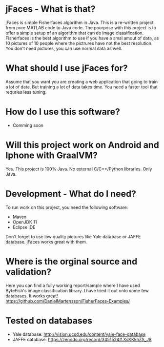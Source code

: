 # jFaces - What is that?

jFaces is simple Fisherfaces algorithm in Java. This is a re-written project from pure MATLAB code to Java code. The pourpose with this project is to offer a simple setup of an algorithm that can do image classification.
Fisherfaces is the best algorithm to use if you have a smal amout of data, as 10 pictures of 10 people where the pictrures have not the best resolution. 
You don't need pictures, you can use normal data as well. 

# What should I use jFaces for?

Assume that you want you are creating a web application that going to train a lot of data. But training a lot of data takes time.
You need a faster tool that requries less tuning. 

# How do I use this software?

- Comming soon

# Will this project work on Android and Iphone with GraalVM?

Yes. This project is 100% Java. No external C/C++/Python libraries. Only Java. 

# Development - What do I need?

To run work on this project, you need the following software:

- Maven
- OpenJDK 11
- Eclipse IDE

Don't forget to use low quality pictures like Yale database or JAFFE database. jFaces works great with them.

# Where is the orginal source and validation?

Here you can find a fully working report/sample where I have used ByteFish's image classification library. I have tried it out onto some few databases.
It works great!
https://github.com/DanielMartensson/FisherFaces-Examples/


# Tested on databases

- Yale database: http://vision.ucsd.edu/content/yale-face-database
- JAFFE database: https://zenodo.org/record/3451524#.XsKKkhZS_J8

